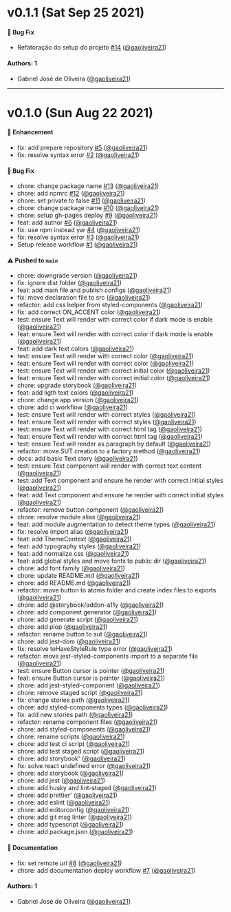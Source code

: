 # v0.1.1 (Sat Sep 25 2021)

#### 🐛 Bug Fix

- Refatoração do setup do projeto [#14](https://github.com/gaoliveira21/react-win-ui/pull/14) ([@gaoliveira21](https://github.com/gaoliveira21))

#### Authors: 1

- Gabriel José de Oliveira ([@gaoliveira21](https://github.com/gaoliveira21))

---

# v0.1.0 (Sun Aug 22 2021)

#### 🚀 Enhancement

- fix: add prepare repository [#5](https://github.com/gaoliveira21/react-win-ui/pull/5) ([@gaoliveira21](https://github.com/gaoliveira21))
- fix: resolve syntax error [#2](https://github.com/gaoliveira21/react-win-ui/pull/2) ([@gaoliveira21](https://github.com/gaoliveira21))

#### 🐛 Bug Fix

- chore: change package name [#13](https://github.com/gaoliveira21/react-win-ui/pull/13) ([@gaoliveira21](https://github.com/gaoliveira21))
- chore: add npmrc [#12](https://github.com/gaoliveira21/react-win-ui/pull/12) ([@gaoliveira21](https://github.com/gaoliveira21))
- chore: set private to false [#11](https://github.com/gaoliveira21/react-win-ui/pull/11) ([@gaoliveira21](https://github.com/gaoliveira21))
- chore: change package name [#10](https://github.com/gaoliveira21/react-win-ui/pull/10) ([@gaoliveira21](https://github.com/gaoliveira21))
- chore: setup gh-pages deploy [#9](https://github.com/gaoliveira21/react-win-ui/pull/9) ([@gaoliveira21](https://github.com/gaoliveira21))
- feat: add author [#6](https://github.com/gaoliveira21/react-win-ui/pull/6) ([@gaoliveira21](https://github.com/gaoliveira21))
- fix: use npm instead yar [#4](https://github.com/gaoliveira21/react-win-ui/pull/4) ([@gaoliveira21](https://github.com/gaoliveira21))
- fix: resolve syntax error [#3](https://github.com/gaoliveira21/react-win-ui/pull/3) ([@gaoliveira21](https://github.com/gaoliveira21))
- Setup release workflow [#1](https://github.com/gaoliveira21/react-win-ui/pull/1) ([@gaoliveira21](https://github.com/gaoliveira21))

#### ⚠️ Pushed to `main`

- chore: downgrade version ([@gaoliveira21](https://github.com/gaoliveira21))
- fix: ignore dist folder ([@gaoliveira21](https://github.com/gaoliveira21))
- feat: add main file and publish configs ([@gaoliveira21](https://github.com/gaoliveira21))
- fix: move declaration file to src ([@gaoliveira21](https://github.com/gaoliveira21))
- refactor: add css helper from styled-components ([@gaoliveira21](https://github.com/gaoliveira21))
- fix: add correct ON_ACCENT color ([@gaoliveira21](https://github.com/gaoliveira21))
- test: ensure Text will render with correct color if dark mode is enable ([@gaoliveira21](https://github.com/gaoliveira21))
- feat: ensure Text will render with correct color if dark mode is enable ([@gaoliveira21](https://github.com/gaoliveira21))
- feat: add dark text colors ([@gaoliveira21](https://github.com/gaoliveira21))
- test: ensure Text will render with correct color ([@gaoliveira21](https://github.com/gaoliveira21))
- feat: ensure Text will render with correct color ([@gaoliveira21](https://github.com/gaoliveira21))
- test: ensure Text will render with correct initial color ([@gaoliveira21](https://github.com/gaoliveira21))
- feat: ensure Text will render with correct initial color ([@gaoliveira21](https://github.com/gaoliveira21))
- chore: upgrade storybook ([@gaoliveira21](https://github.com/gaoliveira21))
- feat: add ligth text colors ([@gaoliveira21](https://github.com/gaoliveira21))
- chore: change app version ([@gaoliveira21](https://github.com/gaoliveira21))
- chore: add ci workflow ([@gaoliveira21](https://github.com/gaoliveira21))
- test: ensure Text will render with correct styles ([@gaoliveira21](https://github.com/gaoliveira21))
- feat: ensure Text will render with correct styles ([@gaoliveira21](https://github.com/gaoliveira21))
- test: ensure Text will render with correct html tag ([@gaoliveira21](https://github.com/gaoliveira21))
- feat: ensure Text will render with correct html tag ([@gaoliveira21](https://github.com/gaoliveira21))
- test: ensure Text will render as paragraph by default ([@gaoliveira21](https://github.com/gaoliveira21))
- refactor: move SUT creation to a factory method ([@gaoliveira21](https://github.com/gaoliveira21))
- docs: add basic Text story ([@gaoliveira21](https://github.com/gaoliveira21))
- test: ensure Text component will render with correct text content ([@gaoliveira21](https://github.com/gaoliveira21))
- test: add Text component and ensure he render with correct initial styles ([@gaoliveira21](https://github.com/gaoliveira21))
- feat: add Text component and ensure he render with correct initial styles ([@gaoliveira21](https://github.com/gaoliveira21))
- refactor: remove button component ([@gaoliveira21](https://github.com/gaoliveira21))
- chore: resolve module alias ([@gaoliveira21](https://github.com/gaoliveira21))
- feat: add module augmentation to detect theme types ([@gaoliveira21](https://github.com/gaoliveira21))
- fix: resolve import alias ([@gaoliveira21](https://github.com/gaoliveira21))
- feat: add ThemeContext ([@gaoliveira21](https://github.com/gaoliveira21))
- feat: add typography styles ([@gaoliveira21](https://github.com/gaoliveira21))
- feat: add normalize css ([@gaoliveira21](https://github.com/gaoliveira21))
- feat: add global styles and move fonts to public dir ([@gaoliveira21](https://github.com/gaoliveira21))
- chore: add font family ([@gaoliveira21](https://github.com/gaoliveira21))
- chore: update README.md ([@gaoliveira21](https://github.com/gaoliveira21))
- chore: add README.md ([@gaoliveira21](https://github.com/gaoliveira21))
- refactor: move button to atoms folder and create index files to exports ([@gaoliveira21](https://github.com/gaoliveira21))
- chore: add @storybook/addon-a11y ([@gaoliveira21](https://github.com/gaoliveira21))
- chore: add component generator ([@gaoliveira21](https://github.com/gaoliveira21))
- chore: add generate script ([@gaoliveira21](https://github.com/gaoliveira21))
- chore: add plop ([@gaoliveira21](https://github.com/gaoliveira21))
- refactor: rename button to sut ([@gaoliveira21](https://github.com/gaoliveira21))
- chore: add jest-dom ([@gaoliveira21](https://github.com/gaoliveira21))
- fix: resolve toHaveStyleRule type error ([@gaoliveira21](https://github.com/gaoliveira21))
- refactor: move jest-styled-components import to a separate file ([@gaoliveira21](https://github.com/gaoliveira21))
- test: ensure Button cursor is pointer ([@gaoliveira21](https://github.com/gaoliveira21))
- feat: ensure Button cursor is pointer ([@gaoliveira21](https://github.com/gaoliveira21))
- chore: add jest-styled-component ([@gaoliveira21](https://github.com/gaoliveira21))
- chore: remove staged script ([@gaoliveira21](https://github.com/gaoliveira21))
- fix: change stories path ([@gaoliveira21](https://github.com/gaoliveira21))
- chore: add styled-components types ([@gaoliveira21](https://github.com/gaoliveira21))
- fix: add new stories path ([@gaoliveira21](https://github.com/gaoliveira21))
- refactor: rename component files ([@gaoliveira21](https://github.com/gaoliveira21))
- chore: add styled-components ([@gaoliveira21](https://github.com/gaoliveira21))
- chore: rename scripts ([@gaoliveira21](https://github.com/gaoliveira21))
- chore: add test ci script ([@gaoliveira21](https://github.com/gaoliveira21))
- chore: add test staged script ([@gaoliveira21](https://github.com/gaoliveira21))
- chore: add storybook' ([@gaoliveira21](https://github.com/gaoliveira21))
- fix: solve react undefined error ([@gaoliveira21](https://github.com/gaoliveira21))
- chore: add storybook ([@gaoliveira21](https://github.com/gaoliveira21))
- chore: add jest ([@gaoliveira21](https://github.com/gaoliveira21))
- chore: add husky and lint-staged ([@gaoliveira21](https://github.com/gaoliveira21))
- chore: add prettier' ([@gaoliveira21](https://github.com/gaoliveira21))
- chore: add eslint ([@gaoliveira21](https://github.com/gaoliveira21))
- chore: add editorconfig ([@gaoliveira21](https://github.com/gaoliveira21))
- chore: add git msg linter ([@gaoliveira21](https://github.com/gaoliveira21))
- chore: add typescript ([@gaoliveira21](https://github.com/gaoliveira21))
- chore: add package.json ([@gaoliveira21](https://github.com/gaoliveira21))

#### 📝 Documentation

- fix: set remote url [#8](https://github.com/gaoliveira21/react-win-ui/pull/8) ([@gaoliveira21](https://github.com/gaoliveira21))
- chore: add documentation deploy workflow [#7](https://github.com/gaoliveira21/react-win-ui/pull/7) ([@gaoliveira21](https://github.com/gaoliveira21))

#### Authors: 1

- Gabriel José de Oliveira ([@gaoliveira21](https://github.com/gaoliveira21))
